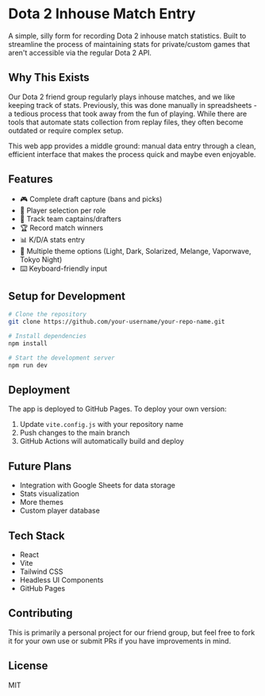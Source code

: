 # Dota 2 Inhouse Match Entry

A simple, silly form for recording Dota 2 inhouse match statistics. Built to streamline the process of maintaining stats for private/custom games that aren't accessible via the regular Dota 2 API.

## Why This Exists

Our Dota 2 friend group regularly plays inhouse matches, and we like keeping track of stats. Previously, this was done manually in spreadsheets - a tedious process that took away from the fun of playing. While there are tools that automate stats collection from replay files, they often become outdated or require complex setup.

This web app provides a middle ground: manual data entry through a clean, efficient interface that makes the process quick and maybe even enjoyable.

## Features

- 🎮 Complete draft capture (bans and picks)
- 👥 Player selection per role
- 👑 Track team captains/drafters
- 🏆 Record match winners
- 📊 K/D/A stats entry
- 🌙 Multiple theme options (Light, Dark, Solarized, Melange, Vaporwave, Tokyo Night)
- ⌨️ Keyboard-friendly input

## Setup for Development

```bash
# Clone the repository
git clone https://github.com/your-username/your-repo-name.git

# Install dependencies
npm install

# Start the development server
npm run dev
```

## Deployment

The app is deployed to GitHub Pages. To deploy your own version:

1. Update `vite.config.js` with your repository name
2. Push changes to the main branch
3. GitHub Actions will automatically build and deploy

## Future Plans

- Integration with Google Sheets for data storage
- Stats visualization
- More themes
- Custom player database

## Tech Stack

- React
- Vite
- Tailwind CSS
- Headless UI Components
- GitHub Pages

## Contributing

This is primarily a personal project for our friend group, but feel free to fork it for your own use or submit PRs if you have improvements in mind.

## License

MIT
